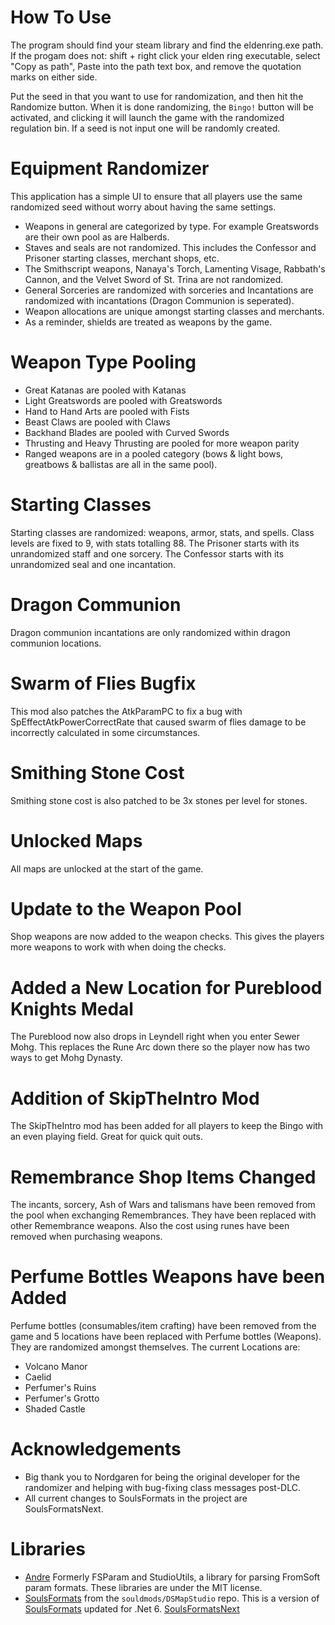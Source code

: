 # How To Use
The program should find your steam library and find the eldenring.exe path. If the progam does not: shift + right click your elden ring executable, select "Copy as path", Paste into the path text box, and remove the quotation marks on either side.

Put the seed in that you want to use for randomization, and then hit the Randomize button. When it is done randomizing, the `Bingo!` button will be activated, and clicking it will launch the game with the randomized regulation bin. If a seed is not input one will be randomly created.

# Equipment Randomizer
This application has a simple UI to ensure that all players use the same randomized seed without worry about having the same settings.
* Weapons in general are categorized by type. For example Greatswords are their own pool as are Halberds.
* Staves and seals are not randomized. This includes the Confessor and Prisoner starting classes, merchant shops, etc.
* The Smithscript weapons, Nanaya's Torch, Lamenting Visage, Rabbath's Cannon, and the Velvet Sword of St. Trina are not randomized.
* General Sorceries are randomized with sorceries and Incantations are randomized with incantations (Dragon Communion is seperated).
* Weapon allocations are unique amongst starting classes and merchants.
* As a reminder, shields are treated as weapons by the game. 

# Weapon Type Pooling
* Great Katanas are pooled with Katanas
* Light Greatswords are pooled with Greatswords
* Hand to Hand Arts are pooled with Fists
* Beast Claws are pooled with Claws
* Backhand Blades are pooled with Curved Swords
* Thrusting and Heavy Thrusting are pooled for more weapon parity
* Ranged weapons are in a pooled category (bows & light bows, greatbows & ballistas are all in the same pool). 

# Starting Classes
Starting classes are randomized: weapons, armor, stats, and spells. Class levels are fixed to 9, with stats totalling 88.
The Prisoner starts with its unrandomized staff and one sorcery. 
The Confessor starts with its unrandomized seal and one incantation.

# Dragon Communion
Dragon communion incantations are only randomized within dragon communion locations.

# Swarm of Flies Bugfix
This mod also patches the AtkParamPC to fix a bug with SpEffectAtkPowerCorrectRate that caused swarm of flies damage to be incorrectly calculated in some circumstances. 

# Smithing Stone Cost
Smithing stone cost is also patched to be 3x stones per level for stones.

# Unlocked Maps
All maps are unlocked at the start of the game.

# Update to the Weapon Pool
Shop weapons are now added to the weapon checks. This gives the players more weapons to work with when doing the checks.

# Added a New Location for Pureblood Knights Medal
The Pureblood now also drops in Leyndell right when you enter Sewer Mohg. This replaces the Rune Arc down there so the player now has two ways to get Mohg Dynasty.

# Addition of SkipTheIntro Mod 
The SkipTheIntro mod has been added for all players to keep the Bingo with an even playing field. Great for quick quit outs.

# Remembrance Shop Items Changed
The incants, sorcery, Ash of Wars and talismans have been removed from the pool when exchanging Remembrances. They have been replaced with other Remembrance weapons. Also the cost using runes have been removed when purchasing weapons.

# Perfume Bottles Weapons have been Added
Perfume bottles (consumables/item crafting) have been removed from the game and 5 locations have been replaced with Perfume bottles (Weapons). They are randomized amongst themselves. The current Locations are:
* Volcano Manor
* Caelid
* Perfumer's Ruins
* Perfumer's Grotto
* Shaded Castle

# Acknowledgements
* Big thank you to Nordgaren for being the original developer for the randomizer and helping with bug-fixing class messages post-DLC.
* All current changes to SoulsFormats in the project are SoulsFormatsNext.

# Libraries
* [Andre](https://github.com/soulsmods/DSMapStudio/blob/master/src/Andre/Andre.Formats/Param.cs) Formerly FSParam and StudioUtils, a library for parsing FromSoft param formats. These libraries are under the MIT license.  
* [SoulsFormats](https://github.com/soulsmods/DSMapStudio/tree/master/src/Andre/SoulsFormats) from the `souldmods/DSMapStudio` repo. This is a version of [SoulsFormats](https://github.com/JKAnderson/SoulsFormats) updated for .Net 6.
[SoulsFormatsNext](https://github.com/soulsmods/SoulsFormatsNEXT/)
